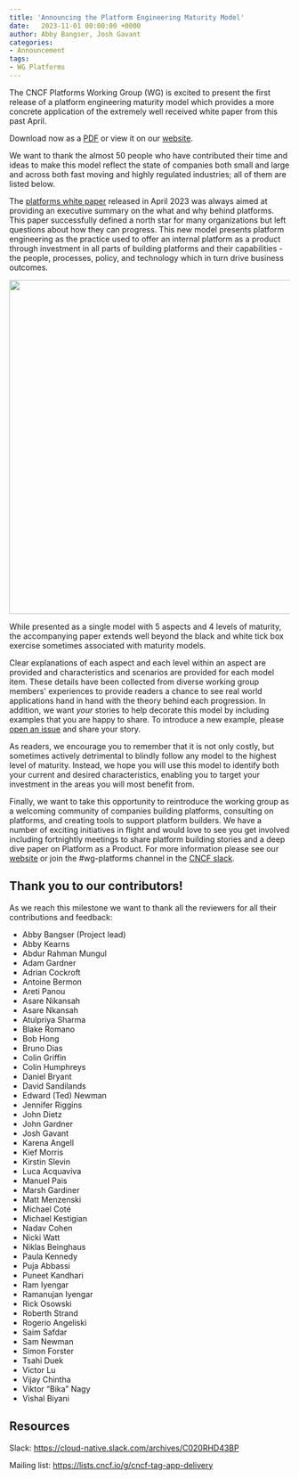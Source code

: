 ```yaml
---
title: 'Announcing the Platform Engineering Maturity Model'
date:   2023-11-01 00:00:00 +0000
author: Abby Bangser, Josh Gavant
categories:
- Announcement
tags:
- WG Platforms
---
```


The CNCF Platforms Working Group (WG) is excited to present the first release of a platform engineering maturity model which provides a more concrete application of the extremely well received white paper from this past April.

Download now as a [PDF](https://github.com/cncf/tag-app-delivery/raw/main/platforms-maturity-model/v1/assets/platform-eng-maturity-model-v1.0.pdf) or view it on our [website](https://tag-app-delivery.cncf.io/whitepapers/platform-eng-maturity-model/).

We want to thank the almost 50 people who have contributed their time and ideas to make this model reflect the state of companies both small and large and across both fast moving and highly regulated industries; all of them are listed below.

The [platforms white paper](https://tag-app-delivery.cncf.io/whitepapers/platforms/) released in April 2023 was always aimed at providing an executive summary on the what and why behind platforms. This paper successfully defined a north star for many organizations but left questions about how they can progress. This new model presents platform engineering as the practice used to offer an internal platform as a product through investment in all parts of building platforms and their capabilities - the people, processes, policy, and technology which in turn drive business outcomes.

<img src="../assets/platforms-mm-v1-table.png" width=600px /><br/>

While presented as a single model with 5 aspects and 4 levels of maturity, the accompanying paper extends well beyond the black and white tick box exercise sometimes associated with maturity models.

Clear explanations of each aspect and each level within an aspect are provided and  characteristics and scenarios are provided for each model item. These details have been collected from diverse working group members' experiences to provide readers a chance to see real world applications hand in hand with the theory behind each progression. In addition, we want _your_ stories to help decorate this model by including examples that you are happy to share. To introduce a new example, please [open an issue](https://github.com/cncf/tag-app-delivery/issues/new?assignees=&labels=&projects=&template=platform-maturity-model-example.md) and share your story.

As readers, we encourage you to remember that it is not only costly, but sometimes actively detrimental to blindly follow any model to the highest level of maturity. Instead, we hope you will use this model to identify both your current and desired characteristics, enabling you to target your investment in the areas you will most benefit from.

Finally, we want to take this opportunity to reintroduce the working group as a welcoming community of companies building platforms, consulting on platforms, and creating tools to support platform builders. We have a number of exciting initiatives in flight and would love to see you get involved including fortnightly meetings to share platform building stories and a deep dive paper on Platform as a Product. For more information please see our [website](https://appdelivery.cncf.io) or join the #wg-platforms channel in the [CNCF slack](https://slack.cncf.io/).

## Thank you to our contributors!

As we reach this milestone we want to thank all the reviewers for all their contributions and feedback:

* Abby Bangser (Project lead)
* Abby Kearns
* Abdur Rahman Mungul
* Adam Gardner
* Adrian Cockroft
* Antoine Bermon
* Areti Panou
* Asare Nikansah
* Asare Nkansah
* Atulpriya Sharma
* Blake Romano
* Bob Hong
* Bruno Dias
* Colin Griffin
* Colin Humphreys
* Daniel Bryant
* David Sandilands
* Edward (Ted) Newman
* Jennifer Riggins
* John Dietz
* John Gardner
* Josh Gavant
* Karena Angell
* Kief Morris
* Kirstin Slevin
* Luca Acquaviva
* Manuel Pais
* Marsh Gardiner
* Matt Menzenski
* Michael Coté
* Michael Kestigian
* Nadav Cohen
* Nicki Watt
* Niklas Beinghaus
* Paula Kennedy
* Puja Abbassi
* Puneet Kandhari
* Ram Iyengar
* Ramanujan Iyengar
* Rick Osowski
* Roberth Strand
* Rogerio Angeliski
* Saim Safdar
* Sam Newman
* Simon Forster
* Tsahi Duek
* Victor Lu
* Vijay Chintha
* Viktor “Bika” Nagy
* Vishal Biyani

## Resources

Slack: https://cloud-native.slack.com/archives/C020RHD43BP

Mailing list: https://lists.cncf.io/g/cncf-tag-app-delivery

